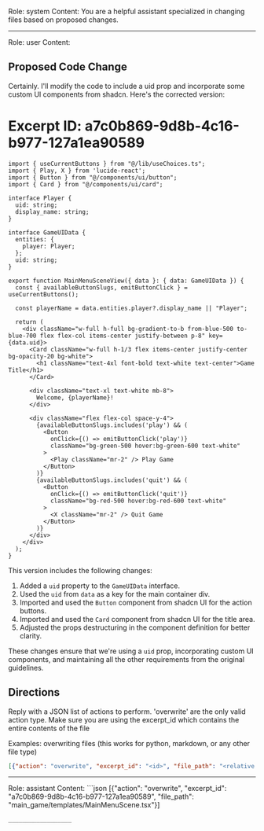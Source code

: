 Role: system
Content: You are a helpful assistant specialized in changing files based on proposed changes.
__________________
Role: user
Content: 
## Proposed Code Change
Certainly. I'll modify the code to include a uid prop and incorporate some custom UI components from shadcn. Here's the corrected version:

# Excerpt ID: a7c0b869-9d8b-4c16-b977-127a1ea90589
```tsx main_game/templates/MainMenuScene.tsx
import { useCurrentButtons } from "@/lib/useChoices.ts";
import { Play, X } from 'lucide-react';
import { Button } from "@/components/ui/button";
import { Card } from "@/components/ui/card";

interface Player {
  uid: string;
  display_name: string;
}

interface GameUIData {
  entities: {
    player: Player;
  };
  uid: string;
}

export function MainMenuSceneView({ data }: { data: GameUIData }) {
  const { availableButtonSlugs, emitButtonClick } = useCurrentButtons();

  const playerName = data.entities.player?.display_name || "Player";

  return (
    <div className="w-full h-full bg-gradient-to-b from-blue-500 to-blue-700 flex flex-col items-center justify-between p-8" key={data.uid}>
      <Card className="w-full h-1/3 flex items-center justify-center bg-opacity-20 bg-white">
        <h1 className="text-4xl font-bold text-white text-center">Game Title</h1>
      </Card>

      <div className="text-xl text-white mb-8">
        Welcome, {playerName}!
      </div>

      <div className="flex flex-col space-y-4">
        {availableButtonSlugs.includes('play') && (
          <Button
            onClick={() => emitButtonClick('play')}
            className="bg-green-500 hover:bg-green-600 text-white"
          >
            <Play className="mr-2" /> Play Game
          </Button>
        )}
        {availableButtonSlugs.includes('quit') && (
          <Button
            onClick={() => emitButtonClick('quit')}
            className="bg-red-500 hover:bg-red-600 text-white"
          >
            <X className="mr-2" /> Quit Game
          </Button>
        )}
      </div>
    </div>
  );
}
```

This version includes the following changes:

1. Added a `uid` property to the `GameUIData` interface.
2. Used the `uid` from `data` as a key for the main container div.
3. Imported and used the `Button` component from shadcn UI for the action buttons.
4. Imported and used the `Card` component from shadcn UI for the title area.
5. Adjusted the props destructuring in the component definition for better clarity.

These changes ensure that we're using a `uid` prop, incorporating custom UI components, and maintaining all the other requirements from the original guidelines.

## Directions
Reply with a JSON list of actions to perform. 'overwrite' are the only valid action type. 
Make sure you are using the excerpt_id which contains the entire contents of the file

Examples:
overwriting files (this works for python, markdown, or any other file type)
```json output_example1
[{"action": "overwrite", "excerpt_id": "<id>", "file_path": "<relative file path>"}]
```

__________________
Role: assistant
Content: ```json
[{"action": "overwrite", "excerpt_id": "a7c0b869-9d8b-4c16-b977-127a1ea90589", "file_path": "main_game/templates/MainMenuScene.tsx"}]
```
__________________
